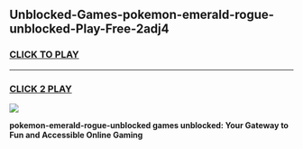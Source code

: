 
## Unblocked-Games-pokemon-emerald-rogue-unblocked-Play-Free-2adj4
<h3>
<a href="https://premium76.site?title=pokemon-emerald-rogue-unblocked&ref=19M">CLICK TO PLAY</a></h3>
<hr>

<h3>
<a href="https://premium76.site?title=pokemon-emerald-rogue-unblocked&ref=19M">CLICK 2 PLAY</a>
  
</h3>

<a href="https://premium76.site?title=pokemon-emerald-rogue-unblocked&ref=19M"><img src="https://clearcache.store/games.png"></a>


**pokemon-emerald-rogue-unblocked games unblocked: Your Gateway to Fun and Accessible Online Gaming**
